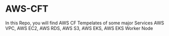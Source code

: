 # AWS-CFT
In this Repo, you will find AWS CF Tempelates of some major Services
AWS VPC, AWS EC2, AWS RDS, AWS S3, AWS EKS, AWS EKS Worker Node
